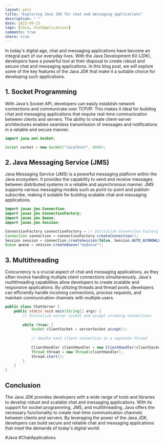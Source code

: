 ```yaml
---
layout: post
title: "Exploring Java JDK for chat and messaging applications"
description: " "
date: 2023-09-13
tags: [Java, ChatApplications]
comments: true
share: true
---
```


In today's digital age, chat and messaging applications have become an integral part of our everyday lives. With the Java Development Kit (JDK), developers have a powerful tool at their disposal to create robust and secure chat and messaging applications. In this blog post, we will explore some of the key features of the Java JDK that make it a suitable choice for developing such applications.

## 1. Socket Programming

With Java's Socket API, developers can easily establish network connections and communicate over TCP/IP. This makes it ideal for building chat and messaging applications that require real-time communication between clients and servers. The ability to create client-server architectures enables seamless transmission of messages and notifications in a reliable and secure manner.

```java
import java.net.Socket;

Socket socket = new Socket("localhost", 8080);
```

## 2. Java Messaging Service (JMS)

Java Messaging Service (JMS) is a powerful messaging platform within the Java ecosystem. It provides the capability to send and receive messages between distributed systems in a reliable and asynchronous manner. JMS supports various messaging models such as point-to-point and publish-subscribe, making it suitable for building scalable chat and messaging applications.

```java
import javax.jms.Connection;
import javax.jms.ConnectionFactory;
import javax.jms.Queue;
import javax.jms.Session;

ConnectionFactory connectionFactory = // Initialize Connection Factory
Connection connection = connectionFactory.createConnection();
Session session = connection.createSession(false, Session.AUTO_ACKNOWLEDGE);
Queue queue = session.createQueue("myQueue");
```

## 3. Multithreading

Concurrency is a crucial aspect of chat and messaging applications, as they often involve handling multiple client connections simultaneously. Java's multithreading capabilities allow developers to create scalable and responsive applications. By utilizing threads and thread pools, developers can efficiently handle incoming connections, process requests, and maintain communication channels with multiple users.

```java
public class ChatServer {
    public static void main(String[] args) {
        // Initialize server socket and accept incoming connections
        
        while (true) {
            Socket clientSocket = serverSocket.accept();
            
            // Handle each client connection in a separate thread
            
            ClientHandler clientHandler = new ClientHandler(clientSocket);
            Thread thread = new Thread(clientHandler);
            thread.start();
        }
    }
}
```

## Conclusion

The Java JDK provides developers with a wide range of tools and libraries to develop robust and scalable chat and messaging applications. With its support for socket programming, JMS, and multithreading, Java offers the necessary functionality to create real-time communication channels between clients and servers. By leveraging the power of the Java JDK, developers can build secure and reliable chat and messaging applications that meet the demands of today's digital world.

#Java #ChatApplications